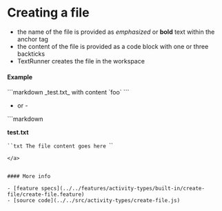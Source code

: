 # Creating a file

* the name of the file is provided as _emphasized_ or __bold__ text within the anchor tag
* the content of the file is provided as a code block with one or three backticks
* TextRunner creates the file in the workspace


#### Example

<a textrun="runMarkdownInTextrun">
```markdown
<a textrun="createFile">
_test.txt_ with content `foo`
</a>
```
</a>

- or -

<a textrun="runMarkdownInTextrun">
```markdown
<a textrun="createFile">

__test.txt__

`​``txt
The file content goes here
`​``
</a>
```
</a>


#### More info

- [feature specs](../../features/activity-types/built-in/create-file/create-file.feature)
- [source code](../../src/activity-types/create-file.js)
